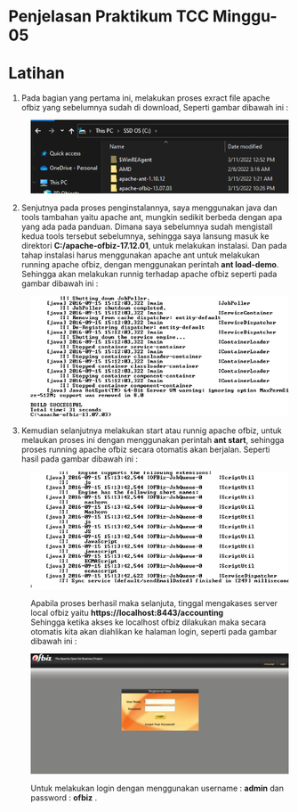 # Penjelasan Praktikum TCC Minggu-05 <br/><br/> Latihan

1. Pada bagian yang pertama ini, melakukan proses exract file apache ofbiz yang sebelumnya sudah di download, Seperti gambar dibawah ini :
<dd>

![](image/latihan/1.png)
</dd>

2. Senjutnya pada proses penginstalannya, saya menggunakan java dan tools tambahan yaitu apache ant, mungkin sedikit berbeda dengan apa yang ada pada panduan. Dimana saya sebelumnya sudah mengistall kedua tools tersebut sebelumnya, sehingga saya lansung masuk ke direktori <b>C:/apache-ofbiz-17.12.01</b>, untuk melakukan instalasi. Dan pada tahap instalasi harus menggunakan apache ant untuk melakukan running apache ofbiz, dengan menggunakan perintah <b>ant load-demo</b>. Sehingga akan melakukan runnig terhadap apache ofbiz seperti pada gambar dibawah ini :<br/>
<dd>

![](image/latihan/2.png)
</dd>

3. Kemudian selanjutnya melakukan start atau runnig apache ofbiz, untuk melaukan proses ini dengan menggunakan perintah <b>ant start</b>, sehingga proses running apache ofbiz secara otomatis akan berjalan. Seperti hasil pada gambar dibawah ini :<br/>
<dd>

![](image/latihan/3.png)

Apabila proses berhasil maka selanjuta, tinggal mengakases server local ofbiz yaitu <b>https://localhost:8443/accounting</b><br/>
Sehingga ketika akses ke localhost ofbiz dilakukan maka secara otomatis kita akan diahlikan ke halaman login, seperti pada gambar dibawah ini :<br/>

![](image/latihan/4.png)

Untuk melakukan login dengan menggunakan username : <b>admin</b> dan password : <b>ofbiz</b> .
</dd>